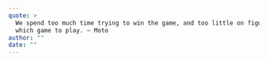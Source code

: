 ```yaml
---
quote: >
  We spend too much time trying to win the game, and too little on figuring out
  which game to play. — Moto
author: ""
date: ""
---
```

